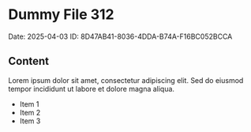 # Dummy File 312

Date: 2025-04-03
ID: 8D47AB41-8036-4DDA-B74A-F16BC052BCCA

## Content

Lorem ipsum dolor sit amet, consectetur adipiscing elit.
Sed do eiusmod tempor incididunt ut labore et dolore magna aliqua.

* Item 1
* Item 2
* Item 3
